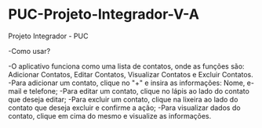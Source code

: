 # PUC-Projeto-Integrador-V-A
Projeto Integrador - PUC

-Como usar?

-O aplicativo funciona como uma lista de contatos, onde as funções são: Adicionar Contatos, Editar Contatos, Visualizar Contatos e Excluir Contatos.
-Para adicionar um contato, clique no "+" e insira as informações: Nome, e-mail e telefone;
-Para editar um contato, clique no lápis ao lado do contato que deseja editar;
-Para excluir um contato, clique na lixeira ao lado do contato que deseja excluir e confirme a ação;
-Para visualizar dados do contato, clique em cima do mesmo e visualize as informações.
